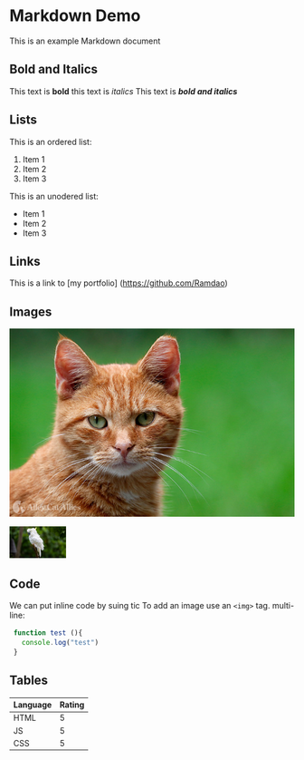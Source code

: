 # Markdown Demo

This is an example Markdown document

## Bold and Italics

This text is **bold**
this text is *italics*
This text is ***bold and italics***

## Lists

This is an ordered list:
1. Item 1
2. Item 2
3. Item 3

This is an unodered list:
- Item 1
- Item 2
- Item 3

## Links

This is a link to [my portfolio] (https://github.com/Ramdao)


## Images

![Cat](./cat.jpg)

<img src="./bird.jpg" width="100">

## Code
 We can put inline code by suing tic
 To add an image use an `<img>` tag.
 multi-line:
 ```javascript
  function test (){
    console.log("test")
  }
 ```
 ## Tables

 |Language|Rating|
 |--------|------|
 |HTML    | 5    |
 |JS      | 5    |
 |CSS     | 5    |